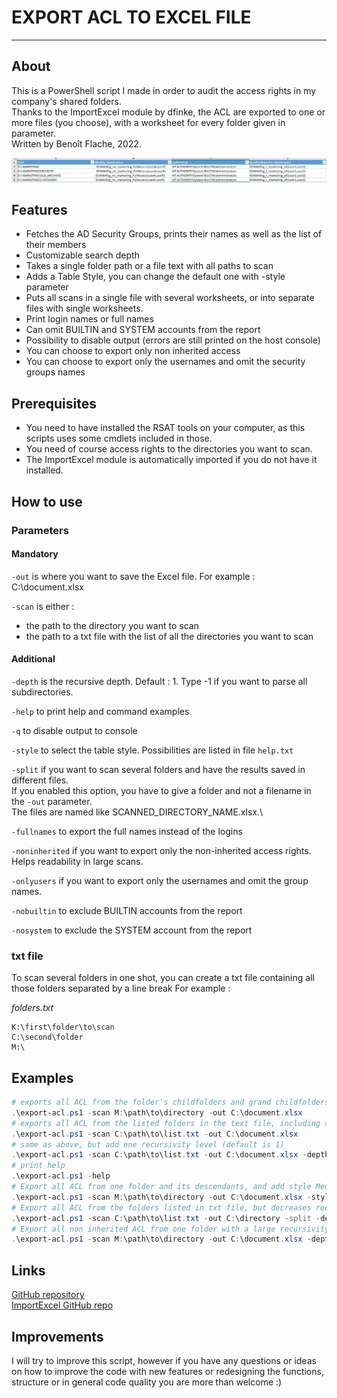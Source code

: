 # EXPORT ACL TO EXCEL FILE  

* * *

## About

This is a PowerShell script I made in order to audit the access rights in my company's shared folders.\
Thanks to the ImportExcel module by dfinke, the ACL are exported to one or more files (you choose), with a worksheet for every folder given in parameter.\
Written by Benoît Flache, 2022.  

![screenshot](https://raw.githubusercontent.com/ouiouiallez/ouiouiallez.github.io/master/content/pics/screenshot.JPG)

## Features

- Fetches the AD Security Groups, prints their names as well as the list of their members
- Customizable search depth
- Takes a single folder path or a file text with all paths to scan
- Adds a Table Style, you can change the default one with -style parameter
- Puts all scans in a single file with several worksheets, or into separate files with single worksheets.
- Print login names or full names
- Can omit BUILTIN and SYSTEM accounts from the report
- Possibility to disable output (errors are still printed on the host console)
- You can choose to export only non inherited access
- You can choose to export only the usernames and omit the security groups names

## Prerequisites

- You need to have installed the RSAT tools on your computer, as this scripts uses some cmdlets included in those.
- You need of course access rights to the directories you want to scan.
- The ImportExcel module is automatically imported if you do not have it installed.

## How to use

### Parameters

#### Mandatory

`-out` is where you want to save the Excel file. For example : C:\document.xlsx

`-scan` is either :

- the path to the directory you want to scan
- the path to a txt file with the list of all the directories you want to scan

#### Additional
  
`-depth` is the recursive depth. Default : 1. Type -1 if you want to parse all subdirectories.

`-help` to print help and command examples

`-q` to disable output to console

`-style` to select the table style. Possibilities  are listed in file `help.txt`

`-split` if you want to scan several folders and have the results saved in different files.\
If you enabled this option, you have to give a folder and not a filename in the `-out` parameter.\
The files are named like SCANNED_DIRECTORY_NAME.xlsx.\

`-fullnames` to export the full names instead of the logins

`-noninherited` if you want to export only the non-inherited access rights. Helps readability in large scans.

`-onlyusers` if you want to export only the usernames and omit the group names.

`-nobuiltin` to exclude BUILTIN accounts from the report

`-nosystem` to exclude the SYSTEM account from the report

### txt file

To scan several folders in one shot, you can create a txt file containing all those folders separated by a line break
For example :

*folders.txt*

```text
K:\first\folder\to\scan
C:\second\folder
M:\
```

## Examples

```powershell
# exports all ACL from the folder's childfolders and grand childfolders
.\export-acl.ps1 -scan M:\path\to\directory -out C:\document.xlsx
# exports all ACL from the listed folders in the text file, including childfolders and grand childfolders. One Excel file, with one Worksheet per listed folder
.\export-acl.ps1 -scan C:\path\to\list.txt -out C:\document.xlsx
# same as above, but add one recursivity level (default is 1)
.\export-acl.ps1 -scan C:\path\to\list.txt -out C:\document.xlsx -depth 2
# print help
.\export-acl.ps1 -help
# Export all ACL from one folder and its descendants, and add style Medium 3 to the pivottable
.\export-acl.ps1 -scan M:\path\to\directory -out C:\document.xlsx -style Medium3
# Export all ACL from the folders listed in txt file, but decreases recursivity to one level (same result as dir command), with one excel file per listed folder
.\export-acl.ps1 -scan C:\path\to\list.txt -out C:\directory -split -depth 0
# Export all non inherited ACL from one folder with a large recursivity, printing the fullnames instead of logins, excluding SYSTEM and BUILTIN accounts from the report.
.\export-acl.ps1 -scan M:\path\to\directory -out C:\document.xlsx -depth 5 -noninherited -fullnames -nobuiltin -nosystem
```

## Links

[GitHub repository](https://github.com/ouiouiallez/export-acl)\
[ImportExcel GitHub repo](https://github.com/dfinke/ImportExcel)

## Improvements

I will try to improve this script, however if you have any questions or ideas on how to improve the code with new features or redesigning the functions, structure or in general code quality you are more than welcome :)
